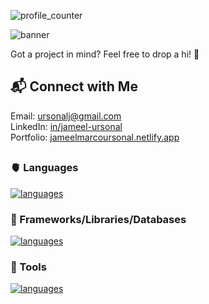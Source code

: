 ![profile_counter](https://komarev.com/ghpvc/?username=smolduck02&color=green)

![banner](https://github.com/user-attachments/assets/4b42149c-6505-42e6-84df-cdb3a0880539)

Got a project in mind? Feel free to drop a hi! 🤟 <br>

## 📬 Connect with Me
Email: [ursonalj@gmail.com](mailto:ursonalj@gmail.com)<br>
LinkedIn: [in/jameel-ursonal](https://linkedin.com/in/jameel-ursonal)<br>
Portfolio: [jameelmarcoursonal.netlify.app](https://jameelmarcoursonal.netlify.app)<br>

##

### 🫀 Languages
[![languages](https://skillicons.dev/icons?i=js,ts,java,python,c,sql)](https://skillicons.dev)

### 🦾 Frameworks/Libraries/Databases
[![languages](https://skillicons.dev/icons?i=react,nextjs,nestjs,tailwind,django,astro,solidjs,postgres,redis,express,tensorflow)](https://skillicons.dev)

### 🧰 Tools
[![languages](https://skillicons.dev/icons?i=vscode,git,figma,github,jira,clickup)](https://skillicons.dev)
